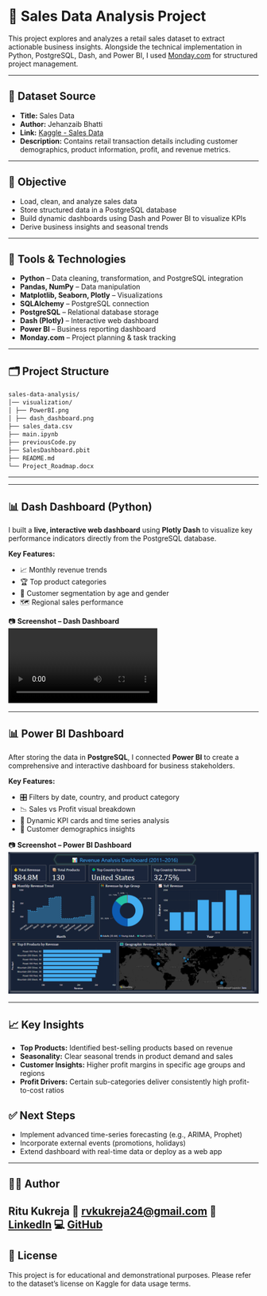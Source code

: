 # 🛒 Sales Data Analysis Project

This project explores and analyzes a retail sales dataset to extract actionable business insights. Alongside the technical implementation in Python, PostgreSQL, Dash, and Power BI, I used [Monday.com](https://monday.com) for structured project management.

---

## 📂 Dataset Source

- **Title:** Sales Data
- **Author:** Jehanzaib Bhatti
- **Link:** [Kaggle - Sales Data](https://www.kaggle.com/datasets/jehanzaibbhatti/sales-data)
- **Description:** Contains retail transaction details including customer demographics, product information, profit, and revenue metrics.

---

## 🎯 Objective

- Load, clean, and analyze sales data
- Store structured data in a PostgreSQL database
- Build dynamic dashboards using Dash and Power BI to visualize KPIs
- Derive business insights and seasonal trends

---

## 🧰 Tools & Technologies

- **Python** – Data cleaning, transformation, and PostgreSQL integration
- **Pandas, NumPy** – Data manipulation
- **Matplotlib, Seaborn, Plotly** – Visualizations
- **SQLAlchemy** – PostgreSQL connection
- **PostgreSQL** – Relational database storage
- **Dash (Plotly)** – Interactive web dashboard
- **Power BI** – Business reporting dashboard
- **Monday.com** – Project planning & task tracking

---

## 🗂️ Project Structure

```
sales-data-analysis/
│── visualization/
│ ├── PowerBI.png
│ ├── dash_dashboard.png
├── sales_data.csv
├── main.ipynb
├── previousCode.py
├── SalesDashboard.pbit
├── README.md
└── Project_Roadmap.docx
```

---

---

## 📊 Dash Dashboard (Python)

I built a **live, interactive web dashboard** using **Plotly Dash** to visualize key performance indicators directly from the PostgreSQL database.

**Key Features:**

- 📈 Monthly revenue trends
- 🏆 Top product categories
- 👥 Customer segmentation by age and gender
- 🗺️ Regional sales performance

📷 **Screenshot – Dash Dashboard**
![Dash Dashboard](visualization/dash_dashboard.mp4)

---

## 📊 Power BI Dashboard

After storing the data in **PostgreSQL**, I connected **Power BI** to create a comprehensive and interactive dashboard for business stakeholders.

**Key Features:**

- 🎛️ Filters by date, country, and product category
- 📉 Sales vs Profit visual breakdown
- 🔢 Dynamic KPI cards and time series analysis
- 👤 Customer demographics insights

📷 **Screenshot – Power BI Dashboard**
![Power BI Dashboard](visualization/PowerBI.PNG)

---

## 📈 Key Insights

- **Top Products:** Identified best-selling products based on revenue
- **Seasonality:** Clear seasonal trends in product demand and sales
- **Customer Insights:** Higher profit margins in specific age groups and regions
- **Profit Drivers:** Certain sub-categories deliver consistently high profit-to-cost ratios


## ✅ Next Steps

- Implement advanced time-series forecasting (e.g., ARIMA, Prophet)
- Incorporate external events (promotions, holidays)
- Extend dashboard with real-time data or deploy as a web app

---

## 👩‍💻 Author

**Ritu Kukreja**
📧 [rvkukreja24@gmail.com](mailto:rvkukreja24@gmail.com)
🔗 [LinkedIn](https://www.linkedin.com/in/ds-rvk)
💻 [GitHub](https://github.com/rkukreja24)
---

## 📜 License

This project is for educational and demonstrational purposes. Please refer to the dataset’s license on Kaggle for data usage terms.

